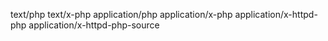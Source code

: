 text/php
text/x-php
application/php
application/x-php
application/x-httpd-php
application/x-httpd-php-source